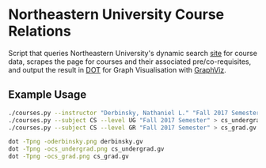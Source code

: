 # Northeastern University Course Relations

Script that queries Northeastern University's dynamic search [site](https://wl11gp.neu.edu/udcprod8/NEUCLSS.p_disp_dyn_sched) for course data, scrapes the page for courses and their associated pre/co-requisites, and output the result in [DOT](https://graphviz.gitlab.io/_pages/doc/info/lang.html) for Graph Visualisation with [GraphViz](https://graphviz.gitlab.io).


## Example Usage

``` bash
./courses.py --instructor "Derbinsky, Nathaniel L." "Fall 2017 Semester" > derbinsky.gv
./courses.py --subject CS --level UG "Fall 2017 Semester" > cs_undergrad.gv
./courses.py --subject CS --level GR "Fall 2017 Semester" > cs_grad.gv

dot -Tpng -oderbinsky.png derbinsky.gv
dot -Tpng -ocs_undergrad.png cs_undergrad.gv
dot -Tpng -ocs_grad.png cs_grad.gv
```
